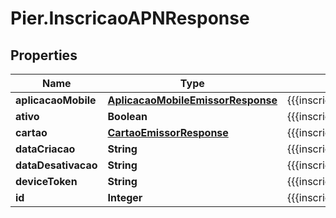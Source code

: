 # Pier.InscricaoAPNResponse

## Properties
Name | Type | Description | Notes
------------ | ------------- | ------------- | -------------
**aplicacaoMobile** | [**AplicacaoMobileEmissorResponse**](AplicacaoMobileEmissorResponse.md) | {{{inscricao_apn_resposta_aplicacao_mobile_descricao}}} | [optional] 
**ativo** | **Boolean** | {{{inscricao_apn_resposta_ativo_descricao}}} | [optional] 
**cartao** | [**CartaoEmissorResponse**](CartaoEmissorResponse.md) | {{{inscricao_apn_resposta_cartao_descricao}}} | [optional] 
**dataCriacao** | **String** | {{{inscricao_apn_resposta_data_criacao_descricao}}} | [optional] 
**dataDesativacao** | **String** | {{{inscricao_apn_resposta_data_desativacao_descricao}}} | [optional] 
**deviceToken** | **String** | {{{inscricao_apn_resposta_device_token_descricao}}} | [optional] 
**id** | **Integer** | {{{inscricao_apn_resposta_id_descricao}}} | [optional] 


